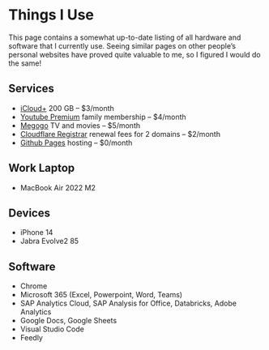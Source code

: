 # Things I Use

This page contains a somewhat up-to-date listing of all hardware and software that I currently use. Seeing similar pages on other people’s personal websites have proved quite valuable to me, so I figured I would do the same!

## Services

- [iCloud+](https://www.apple.com/icloud/) 200 GB – $3/month
- [Youtube Premium](https://nearlyfreespeech.net) family membership – $4/month
- [Megogo](https://megogo.net/) TV and movies – $5/month
- [Cloudflare Registrar](https://www.cloudflare.com/) renewal fees for 2 domains – $2/month
- [Github Pages](https://pages.github.com/) hosting – $0/month

## Work Laptop

- MacBook Air 2022 M2

## Devices

- iPhone 14
- Jabra Evolve2 85

## Software

- Chrome
- Microsoft 365 (Excel, Powerpoint, Word, Teams)
- SAP Analytics Cloud, SAP Analysis for Office, Databricks, Adobe Analytics
- Google Docs, Google Sheets
- Visual Studio Code
- Feedly
